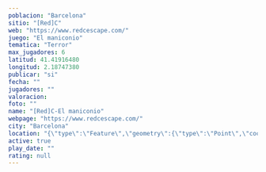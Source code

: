 ```yaml
---
poblacion: "Barcelona"
sitio: "[Red]C"
web: "https://www.redcescape.com/"
juego: "El maniconio"
tematica: "Terror"
max_jugadores: 6
latitud: 41.41916480
longitud: 2.18747380
publicar: "si"
fecha: ""
jugadores: ""
valoracion: 
foto: ""
name: "[Red]C-El maniconio"
webpage: "https://www.redcescape.com/"
city: "Barcelona"
location: "{\"type\":\"Feature\",\"geometry\":{\"type\":\"Point\",\"coordinates\":[2.1874738,41.4191648]}}"
active: true
play_date: ""
rating: null
---
```


